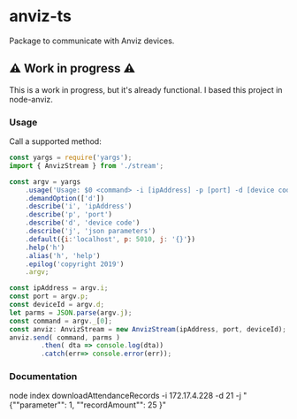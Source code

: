 # anviz-ts
Package to communicate with Anviz devices.

## :warning: Work in progress :warning:

This is a work in progress, but it's already functional.
I based this project in node-anviz.  

### Usage

Call a supported method:
```js
const yargs = require('yargs');
import { AnvizStream } from './stream';

const argv = yargs
    .usage('Usage: $0 <command> -i [ipAddress] -p [port] -d [device code] -j [json parameters]')
    .demandOption(['d'])
    .describe('i', 'ipAddress')
    .describe('p', 'port')
    .describe('d', 'device code')
    .describe('j', 'json parameters')
    .default({i:'localhost', p: 5010, j: '{}'})
    .help('h')
    .alias('h', 'help')
    .epilog('copyright 2019')    
    .argv;

const ipAddress = argv.i;
const port = argv.p;
const deviceId = argv.d;
let parms = JSON.parse(argv.j);
const command = argv._[0];
const anviz: AnvizStream = new AnvizStream(ipAddress, port, deviceId);
anviz.send( command, parms )
        .then( dta => console.log(dta))
        .catch(err=> console.error(err));

```

### Documentation
node index  downloadAttendanceRecords -i 172.17.4.228 -d 21 -j "{""parameter"": 1, ""recordAmount"": 25 }"


